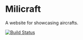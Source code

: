 Milicraft
===

A website for showcasing aircrafts.

[![Build Status](https://travis-ci.org/harshitagg/milicraft.png?branch=master)](https://travis-ci.org/harshitagg/milicraft)
